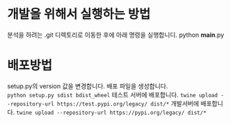 # 개발을 위해서 실행하는 방법
분석을 하려는 .git 디렉토리로 이동한 후에 아래 명령을 실행합니디.
python __main__.py

# 배포방법
setup.py의 version 값을 변경합니다.
배포 파일을 생성합니다.  
`python setup.py sdist bdist_wheel`
테스트 서버에 배포합니다. 
`twine upload --repository-url https://test.pypi.org/legacy/ dist/*`
개발서버에 배포합니다.
`twine upload --repository-url https://pypi.org/legacy/ dist/*`